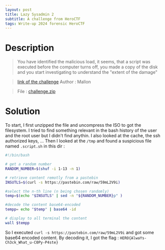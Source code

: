 ```yaml
---
layout: post
title: Lazy Sysadmin 2
subtitle: A challenge from HeroCTF
tags: Write-up 2024 forensic HeroCTF
---
```

# Description
> You have identified the malicious load, it seems, that a script was executed before the computer turns off, you made a copy of the disk and you start investigating to understand the "extent of the damage"

> [link of the challenge](https://github.com/HeroCTF/HeroCTF_v6/tree/2908eb81a8677da569a6a6b0007de8afcda3de20/Forensics/LazySysAdmin2)
> Author : Mallon

> File : [challenge.zip](https://mega.nz/file/TNp11ZTb#yuC0rnLYZIMkcdElRXFQvbCzKjnIUZH7JRjaM4g4NZQ)

# Solution
To start, I first unzipped the file and uncompress the ISO to got the filesystem. I tried to find something relevant in the bash history of the user and the root user but I didn't find anythin. I also looked at the cache, the ssh authorized keys, ...
Then I looked at the `/tmp` and found a suspicious file named `.script.sh` in this dir :
```bash
#!/bin/bash

# get a random number
RANDOM_NUMBER=$(shuf -i 1-13 -n 1)

# retrieve content remotly from a pastebin
INSUTLS=$(curl -s https://pastebin.com/raw/59mL2V9i)

#select the n-th line (n being chosen randomly)
temp=$(echo "$INSUTLS" | sed -n "${RANDOM_NUMBER}p" )

#decode the content base64-encoded
tempp= echo "$temp" | base64 -id

# display to all terminal the content
wall $tempp
```

So I executed `curl -s https://pastebin.com/raw/59mL2V9i` and got some base64 encoded content. By decoding it, I got the flag : `HERO{AlwaYs-Ch3ck_What_u-C0Py-P4ste}`
